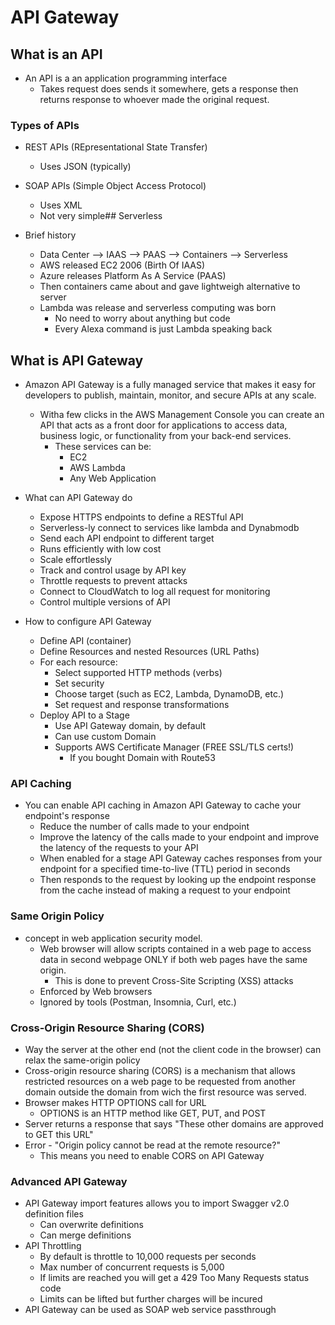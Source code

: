 # API Gateway

## What is an API

- An API is a an application programming interface
  - Takes request does sends it somewhere, gets a response then returns response to whoever made the original request.

### Types of APIs

- REST APIs (REpresentational State Transfer)
  - Uses JSON (typically)
- SOAP APIs (Simple Object Access Protocol)
  - Uses XML
  - Not very simple## Serverless

- Brief history
  - Data Center --> IAAS --> PAAS --> Containers --> Serverless
  - AWS  released EC2 2006 (Birth Of IAAS)
  - Azure releases Platform As A Service (PAAS)
  - Then containers came about and gave lightweigh alternative to server
  - Lambda was release and serverless computing was born
    - No need to worry about anything but code
    - Every Alexa command is just Lambda speaking back

## What is API Gateway

- Amazon API Gateway is a fully managed service that makes it easy for developers to publish, maintain, monitor, and secure APIs at any scale.
  - Witha  few clicks in the AWS Management Console you can create an API that acts as a front door for applications to access data, business logic, or functionality from your back-end services.
    - These services can be:
      - EC2
      - AWS Lambda
      - Any Web Application

- What can API Gateway do
  - Expose HTTPS endpoints to define a RESTful API
  - Serverless-ly connect to services like lambda and Dynabmodb
  - Send each API endpoint to different target
  - Runs efficiently with low cost
  - Scale effortlessly
  - Track and control usage by API key
  - Throttle requests to prevent attacks
  - Connect to CloudWatch to log all request for monitoring
  - Control multiple versions of API

- How to configure API Gateway
  - Define API (container)
  - Define Resources and nested Resources (URL Paths)
  - For each resource:
    - Select supported HTTP methods (verbs)
    - Set security
    - Choose target (such as EC2, Lambda, DynamoDB, etc.)
    - Set request and response transformations
  - Deploy API to a Stage
    - Use API Gateway domain, by default
    - Can use custom Domain
    - Supports AWS Certificate Manager (FREE SSL/TLS certs!)
      - If you bought Domain with Route53

### API Caching

- You can enable API caching in Amazon API Gateway to cache your endpoint's response
  - Reduce the number of calls made to your endpoint
  - Improve the latency of the calls made to your endpoint and improve the latency of the requests to your API
  - When enabled for a stage API Gateway caches responses from your endpoint for a specified time-to-live (TTL) period in seconds
  - Then responds to the request by looking up the endpoint response from the cache instead of making a request to your endpoint

### Same Origin Policy

- concept in web application security model.
  - Web browser will allow scripts contained in a web page to access data in second webpage ONLY if both web pages have the same origin.
    - This is done to prevent Cross-Site Scripting (XSS) attacks
  - Enforced by Web browsers
  - Ignored by tools (Postman, Insomnia, Curl, etc.)

### Cross-Origin Resource Sharing (CORS)

- Way the server at the other end (not the client code in the browser) can relax the same-origin policy
- Cross-origin resource sharing (CORS) is a mechanism that allows restricted resources on a web page to be requested from another domain outside the domain from wich the first resource was served.
- Browser makes HTTP OPTIONS call for URL
  - OPTIONS is an HTTP method like GET, PUT, and POST
- Server returns a response that says "These other domains are approved to GET this URL"
- Error - "Origin policy cannot be read at the remote resource?"
  - This means you need to enable CORS on API Gateway

### Advanced API Gateway

- API Gateway import features allows you to import Swagger v2.0 definition files
  - Can overwrite definitions
  - Can merge definitions
- API Throttling
  - By default is throttle to 10,000 requests per seconds
  - Max number of concurrent requests is 5,000
  - If limits are reached you will get a 429 Too Many Requests status code
  - Limits can be lifted but further charges will be incured
- API Gateway can be used as SOAP web service passthrough